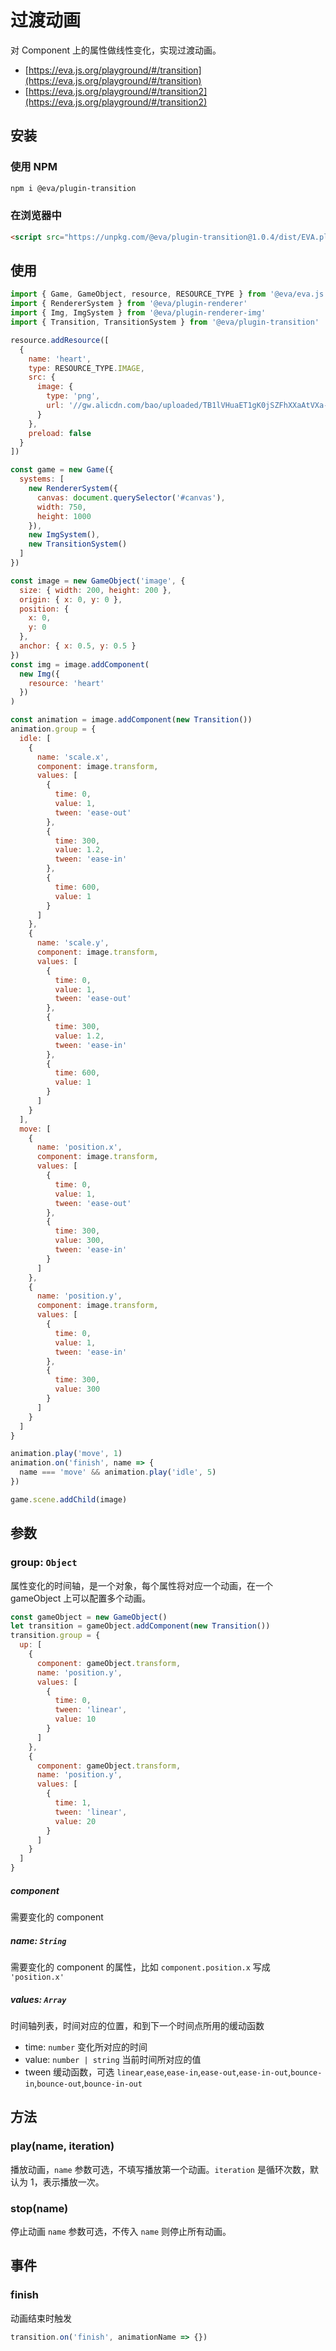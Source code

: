 # 过渡动画

对 Component 上的属性做线性变化，实现过渡动画。

- [https://eva.js.org/playground/#/transition](https://eva.js.org/playground/#/transition)
- [https://eva.js.org/playground/#/transition2](https://eva.js.org/playground/#/transition2)

## 安装

### 使用 NPM
```bash
npm i @eva/plugin-transition
```

### 在浏览器中
```html
<script src="https://unpkg.com/@eva/plugin-transition@1.0.4/dist/EVA.plugin.transition.min.js"></script>
```

## 使用

```js
import { Game, GameObject, resource, RESOURCE_TYPE } from '@eva/eva.js'
import { RendererSystem } from '@eva/plugin-renderer'
import { Img, ImgSystem } from '@eva/plugin-renderer-img'
import { Transition, TransitionSystem } from '@eva/plugin-transition'

resource.addResource([
  {
    name: 'heart',
    type: RESOURCE_TYPE.IMAGE,
    src: {
      image: {
        type: 'png',
        url: '//gw.alicdn.com/bao/uploaded/TB1lVHuaET1gK0jSZFhXXaAtVXa-200-200.png'
      }
    },
    preload: false
  }
])

const game = new Game({
  systems: [
    new RendererSystem({
      canvas: document.querySelector('#canvas'),
      width: 750,
      height: 1000
    }),
    new ImgSystem(),
    new TransitionSystem()
  ]
})

const image = new GameObject('image', {
  size: { width: 200, height: 200 },
  origin: { x: 0, y: 0 },
  position: {
    x: 0,
    y: 0
  },
  anchor: { x: 0.5, y: 0.5 }
})
const img = image.addComponent(
  new Img({
    resource: 'heart'
  })
)

const animation = image.addComponent(new Transition())
animation.group = {
  idle: [
    {
      name: 'scale.x',
      component: image.transform,
      values: [
        {
          time: 0,
          value: 1,
          tween: 'ease-out'
        },
        {
          time: 300,
          value: 1.2,
          tween: 'ease-in'
        },
        {
          time: 600,
          value: 1
        }
      ]
    },
    {
      name: 'scale.y',
      component: image.transform,
      values: [
        {
          time: 0,
          value: 1,
          tween: 'ease-out'
        },
        {
          time: 300,
          value: 1.2,
          tween: 'ease-in'
        },
        {
          time: 600,
          value: 1
        }
      ]
    }
  ],
  move: [
    {
      name: 'position.x',
      component: image.transform,
      values: [
        {
          time: 0,
          value: 1,
          tween: 'ease-out'
        },
        {
          time: 300,
          value: 300,
          tween: 'ease-in'
        }
      ]
    },
    {
      name: 'position.y',
      component: image.transform,
      values: [
        {
          time: 0,
          value: 1,
          tween: 'ease-in'
        },
        {
          time: 300,
          value: 300
        }
      ]
    }
  ]
}

animation.play('move', 1)
animation.on('finish', name => {
  name === 'move' && animation.play('idle', 5)
})

game.scene.addChild(image)
```

## 参数

### group: `Object`

属性变化的时间轴，是一个对象，每个属性将对应一个动画，在一个 gameObject 上可以配置多个动画。

```js
const gameObject = new GameObject()
let transition = gameObject.addComponent(new Transition())
transition.group = {
  up: [
    {
      component: gameObject.transform,
      name: 'position.y',
      values: [
        {
          time: 0,
          tween: 'linear',
          value: 10
        }
      ]
    },
    {
      component: gameObject.transform,
      name: 'position.y',
      values: [
        {
          time: 1,
          tween: 'linear',
          value: 20
        }
      ]
    }
  ]
}
```

##### component

需要变化的 component

##### name: `String`

需要变化的 component 的属性，比如 `component.position.x` 写成 `'position.x'`

##### values: `Array`

时间轴列表，时间对应的位置，和到下一个时间点所用的缓动函数

- time: `number` 变化所对应的时间
- value: `number | string` 当前时间所对应的值
- tween 缓动函数，可选 `linear`,`ease`,`ease-in`,`ease-out`,`ease-in-out`,`bounce-in`,`bounce-out`,`bounce-in-out`

## 方法

### play(name, iteration)

播放动画，`name` 参数可选，不填写播放第一个动画。`iteration` 是循环次数，默认为 1，表示播放一次。

### stop(name)

停止动画 `name` 参数可选，不传入 `name` 则停止所有动画。

## 事件

### finish

动画结束时触发

```js
transition.on('finish', animationName => {})
```

<br/>
<br/>
<br/>
<br/>
<br/>
